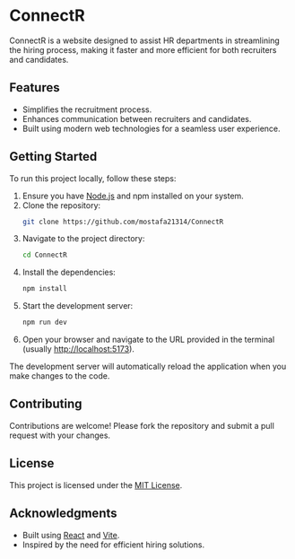 # ConnectR

ConnectR is a website designed to assist HR departments in streamlining the hiring process, making it faster and more efficient for both recruiters and candidates.

## Features

- Simplifies the recruitment process.
- Enhances communication between recruiters and candidates.
- Built using modern web technologies for a seamless user experience.

## Getting Started

To run this project locally, follow these steps:

1. Ensure you have [Node.js](https://nodejs.org/) and npm installed on your system.
2. Clone the repository:
    ```bash
    git clone https://github.com/mostafa21314/ConnectR
    ```
3. Navigate to the project directory:
    ```bash
    cd ConnectR
    ```
4. Install the dependencies:
    ```bash
    npm install
    ```
5. Start the development server:
    ```bash
    npm run dev
    ```
6. Open your browser and navigate to the URL provided in the terminal (usually [http://localhost:5173](http://localhost:5173)).

The development server will automatically reload the application when you make changes to the code.

## Contributing

Contributions are welcome! Please fork the repository and submit a pull request with your changes.

## License

This project is licensed under the [MIT License](LICENSE).

## Acknowledgments

- Built using [React](https://reactjs.org/) and [Vite](https://vitejs.dev/).
- Inspired by the need for efficient hiring solutions.
